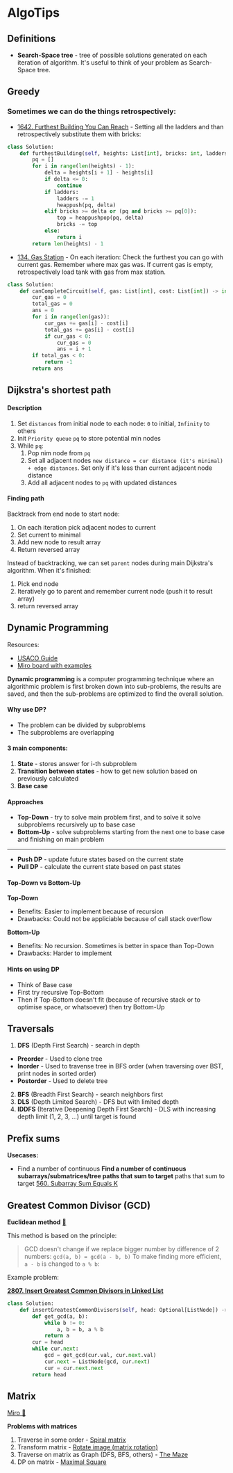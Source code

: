 # AlgoTips

## Definitions

- **Search-Space tree** - tree of possible solutions generated on each iteration of algorithm. It's useful to think of your problem as Search-Space tree.

## Greedy

### Sometimes we can do the things retrospectively:

- [1642. Furthest Building You Can Reach](https://leetcode.com/problems/furthest-building-you-can-reach/description/) - Setting all the ladders and than retrospectively substitute them with bricks:

```py
class Solution:
    def furthestBuilding(self, heights: List[int], bricks: int, ladders: int) -> int:
        pq = []
        for i in range(len(heights) - 1):
            delta = heights[i + 1] - heights[i]
            if delta <= 0:
                continue
            if ladders:
                ladders -= 1
                heappush(pq, delta)
            elif bricks >= delta or (pq and bricks >= pq[0]):
                top = heappushpop(pq, delta)
                bricks -= top
            else:
                return i
        return len(heights) - 1
```

- [134. Gas Station](https://leetcode.com/problems/gas-station/) - On each iteration: Check the furthest you can go with current gas. Remember where max gas was. If current gas is empty, retrospectively load tank with gas from max station.

```py
class Solution:
    def canCompleteCircuit(self, gas: List[int], cost: List[int]) -> int:
        cur_gas = 0
        total_gas = 0
        ans = 0
        for i in range(len(gas)):
            cur_gas += gas[i] - cost[i]
            total_gas += gas[i] - cost[i]
            if cur_gas < 0:
                cur_gas = 0
                ans = i + 1
        if total_gas < 0:
            return -1
        return ans
```

## Dijkstra's shortest path

#### Description

1. Set `distances` from initial node to each node: `0` to initial, `Infinity` to others
2. Init `Priority queue` `pq` to store potential min nodes
3. While `pq`:
   1. Pop nim node from `pq`
   2. Set all adjacent nodes `new distance = cur distance (it's minimal) + edge distances`. Set only if it's less than current adjacent node distance
   3. Add all adjacent nodes to `pq` with updated distances

#### Finding path

Backtrack from end node to start node:

1. On each iteration pick adjacent nodes to current
2. Set current to minimal
3. Add new node to result array
4. Return reversed array

Instead of backtracking, we can set `parent` nodes during main Dijkstra's algorithm. When it's finished:

1. Pick end node
2. Iteratively go to parent and remember current node (push it to result array)
3. return reversed array

## Dynamic Programming

Resources:

- [USACO Guide](https://usaco.guide/gold/intro-dp?lang=py)
- [Miro board with examples](https://miro.com/app/board/uXjVKsh2Zg4=/)

**Dynamic programming** is a computer programming technique where an algorithmic problem is first broken down into sub-problems, the results are saved, and then the sub-problems are optimized to find the overall solution.

#### Why use DP?

- The problem can be divided by subproblems
- The subproblems are overlapping

#### 3 main components:

1. **State** - stores answer for i-th subproblem
2. **Transition between states** - how to get new solution based on previously calculated
3. **Base case**

#### Approaches

- **Top-Down** - try to solve main problem first, and to solve it solve subproblems recursively up to base case
- **Bottom-Up** - solve subproblems starting from the next one to base case and finishing on main problem

---

- **Push DP** - update future states based on the current state
- **Pull DP** - calculate the current state based on past states

#### Top-Down vs Bottom-Up

**Top-Down**

- Benefits: Easier to implement because of recursion
- Drawbacks: Could not be appliciable because of call stack overflow

**Bottom-Up**

- Benefits: No recursion. Sometimes is better in space than Top-Down
- Drawbacks: Harder to implement

#### Hints on using DP

- Think of Base case
- First try recursive Top-Bottom
- Then if Top-Bottom doesn't fit (because of recursive stack or to optimise space, or whatsoever) then try Bottom-Up

## Traversals

1. **DFS** (Depth First Search) - search in depth
- **Preorder** - Used to clone tree
- **Inorder** - Used to travense tree in BFS order (when traversing over BST, print nodes in sorted order)
- **Postorder** - Used to delete tree
2. **BFS** (Breadth First Search) - search neighbors first
1. **DLS** (Depth Limited Search) - DFS but with limited depth
1. **IDDFS** (Iterative Deepening Depth First Search) - DLS with increasing depth limit (1, 2, 3, ...) until target is found

## Prefix sums

**Usecases:**

- Find a number of continuous **Find a number of continuous subarrays/submatrices/tree paths that sum to target** paths that sum to target [560. Subarray Sum Equals K](https://leetcode.com/problems/subarray-sum-equals-k/description/)

## Greatest Common Divisor (GCD)

**Euclidean method** [🔗](https://en.wikipedia.org/wiki/Euclidean_algorithm)

This method is based on the principle:
> GCD doesn't change if we replace bigger number by difference of 2 numbers: `gcd(a, b) = gcd(a - b, b)`
To make finding more efficient, `a - b` is changed to `a % b`:

Example problem:

**[2807. Insert Greatest Common Divisors in Linked List](https://leetcode.com/problems/insert-greatest-common-divisors-in-linked-list/description)**

```py
class Solution:
    def insertGreatestCommonDivisors(self, head: Optional[ListNode]) -> Optional[ListNode]:
        def get_gcd(a, b):
            while b != 0:
                a, b = b, a % b
            return a
        cur = head
        while cur.next:
            gcd = get_gcd(cur.val, cur.next.val)
            cur.next = ListNode(gcd, cur.next)
            cur = cur.next.next
        return head
```

## Matrix 

[Miro 🔗](https://miro.com/app/board/uXjVLeqOC3Q=/?share_link_id=441000358084)

**Problems with matrices**

1. Traverse in some order - [Spiral matrix](https://leetcode.com/problems/spiral-matrix-iv/description/)
2. Transform matrix - [Rotate image (matrix rotation)](https://leetcode.com/problems/rotate-image/description/)
3. Traverse on matrix as Graph (DFS, BFS, others) - [The Maze](https://leetcode.com/problems/the-maze/description/)
4. DP on matrix - [Maximal Square](https://leetcode.com/problems/maximal-square/description/)